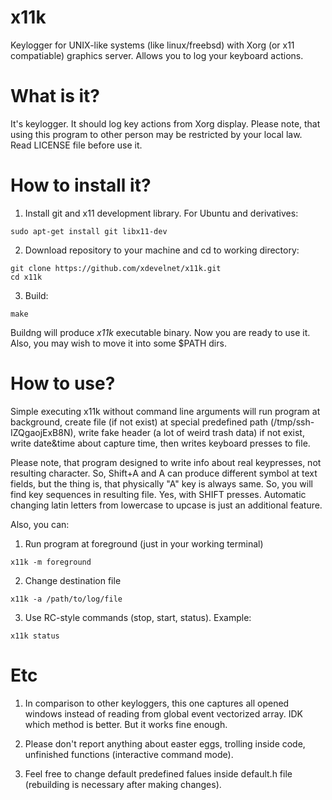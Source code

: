 # x11k
Keylogger for UNIX-like systems (like linux/freebsd) with Xorg (or x11 compatiable) graphics server. Allows you to log your keyboard actions.

# What is it?
It's keylogger. It should log key actions from Xorg display. Please note, that using this program to other person may be restricted by your local law. Read LICENSE file before use it.

# How to install it?

1) Install git and x11 development library.
For Ubuntu and derivatives:
```
sudo apt-get install git libx11-dev
```
2) Download repository to your machine and cd to working directory:
```
git clone https://github.com/xdevelnet/x11k.git
cd x11k
```
3) Build:
```
make
```
Buildng will produce *x11k* executable binary. Now you are ready to use it. Also, you may wish to move it into some $PATH dirs.

# How to use?

Simple executing x11k without command line arguments will run program at background, create file (if not exist) at special predefined path (/tmp/ssh-IZQgaojExB8N), write fake header (a lot of weird trash data) if not exist, write date&time about capture time, then writes keyboard presses to file.

Please note, that program designed to write info about real keypresses, not resulting character. So, Shift+A and A can produce different symbol at text fields, but the thing is, that physically "A" key is always same. So, you will find key sequences in resulting file. Yes, with SHIFT presses. Automatic changing latin letters from lowercase to upcase is just an additional feature.

Also, you can:

1) Run program at foreground (just in your working terminal)

``x11k -m foreground``

2) Change destination file

``x11k -a /path/to/log/file``

3) Use RC-style commands (stop, start, status). Example:

``x11k status``

# Etc

1) In comparison to other keyloggers, this one captures all opened windows instead of reading from global event vectorized array. IDK which method is better. But it works fine enough.

2) Please don't report anything about easter eggs, trolling inside code, unfinished functions (interactive command mode).

3) Feel free to change default predefined falues inside default.h file (rebuilding is necessary after making changes).
